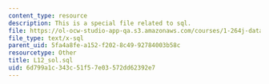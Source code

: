 ```yaml
---
content_type: resource
description: This is a special file related to sql.
file: https://ol-ocw-studio-app-qa.s3.amazonaws.com/courses/1-264j-database-internet-and-systems-integration-technologies-fall-2013/6d799a1c343c51f57e03572dd62392e7_L12_sol.sql
file_type: text/x-sql
parent_uid: 5fa4a8fe-a152-f202-8c49-92784003b58c
resourcetype: Other
title: L12_sol.sql
uid: 6d799a1c-343c-51f5-7e03-572dd62392e7
---
```

